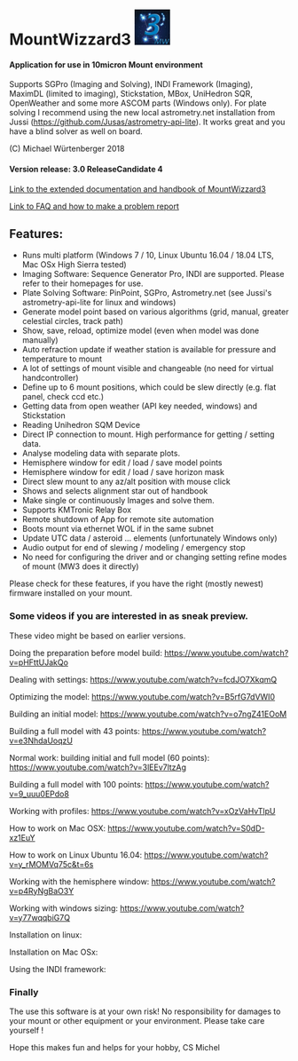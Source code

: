 # MountWizzard3 <img src="docu/pics/mw.png" width='64' height='64'/>

#### Application for use in 10micron Mount environment
Supports SGPro (Imaging and Solving), INDI Framework (Imaging), MaximDL (limited to imaging), Stickstation, MBox,
UniHedron SQR, OpenWeather and some more ASCOM parts (Windows only). For plate solving I recommend using the new
local astrometry.net installation from Jussi (https://github.com/Jusas/astrometry-api-lite). It works great and
you have a blind solver as well on board.

(C) Michael Würtenberger 2018

#### Version release: 3.0 ReleaseCandidate 4

[Link to the extended documentation and handbook of MountWizzard3](./docu/home.md)

[Link to FAQ and how to make a problem report](./docu/FAQ.md)

## Features:
- Runs multi platform (Windows 7 / 10, Linux Ubuntu 16.04 / 18.04 LTS, Mac OSx High Sierra tested)
- Imaging Software: Sequence Generator Pro, INDI are supported. Please refer to their homepages for use.
- Plate Solving Software: PinPoint, SGPro, Astrometry.net (see Jussi's astrometry-api-lite for linux and windows)
- Generate model point based on various algorithms (grid, manual, greater celestial circles, track path)
- Show, save, reload, optimize model (even when model was done manually)
- Auto refraction update if weather station is available for pressure and temperature to mount
- A lot of settings of mount visible and changeable (no need for virtual handcontroller)
- Define up to 6 mount positions, which could be slew directly (e.g. flat panel, check ccd etc.)
- Getting data from open weather (API key needed, windows) and Stickstation
- Reading Unihedron SQM Device
- Direct IP connection to mount. High performance for getting / setting data.
- Analyse modeling data with separate plots.
- Hemisphere window for edit / load / save model points
- Hemisphere window for edit / load / save horizon mask
- Direct slew mount to any az/alt position with mouse click
- Shows and selects alignment star out of handbook
- Make single or continuously Images and solve them.
- Supports KMTronic Relay Box
- Remote shutdown of App for remote site automation
- Boots mount via ethernet WOL if in the same subnet
- Update UTC data / asteroid ... elements (unfortunately Windows only)
- Audio output for end of slewing / modeling / emergency stop
- No need for configuring the driver and or changing setting refine modes of mount (MW3 does it directly)

Please check for these features, if you have the right (mostly newest) firmware installed on your mount.

### Some videos if you are interested in as sneak preview.
These video might be based on earlier versions.

Doing the preparation before model build: https://www.youtube.com/watch?v=pHFttUJakQo

Dealing with settings: https://www.youtube.com/watch?v=fcdJO7XkqmQ

Optimizing the model: https://www.youtube.com/watch?v=B5rfG7dVWI0

Building an initial model: https://www.youtube.com/watch?v=o7ngZ41EOoM

Building a full model with 43 points: https://www.youtube.com/watch?v=e3NhdaUoqzU

Normal work: building initial and full model (60 points): https://www.youtube.com/watch?v=3lEEv7ltzAg

Building a full model with 100 points: https://www.youtube.com/watch?v=9_uuu0EPdo8

Working with profiles: https://www.youtube.com/watch?v=xOzVaHvTlpU

How to work on Mac OSX: https://www.youtube.com/watch?v=S0dD-xz1EuY

How to work on Linux Ubuntu 16.04: https://www.youtube.com/watch?v=y_rMOMVq75c&t=6s

Working with the hemisphere window: https://www.youtube.com/watch?v=p4RyNgBaO3Y

Working with windows sizing: https://www.youtube.com/watch?v=y77wqqbiG7Q

Installation on linux:

Installation on Mac OSx:

Using the INDI framework:

### Finally
The use this software is at your own risk! No responsibility for damages to your mount or other equipment or your
environment. Please take care yourself !

Hope this makes fun and helps for your hobby, CS Michel
